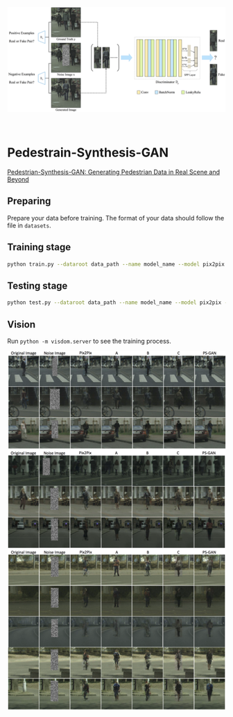 <img src="imgs/D.png"></img>
</br></br></br>
# Pedestrain-Synthesis-GAN

<a href="https://arxiv.org/abs/1804.02047">Pedestrian-Synthesis-GAN: Generating Pedestrian Data in Real Scene and Beyond</a>

## Preparing
Prepare your data before training. The format of your data should follow the file in `datasets`.
## Training stage
```bash
python train.py --dataroot data_path --name model_name --model pix2pix --which_model_netG unet_256 --which_direction BtoA --lambda_A 100 --dataset_mode aligned --use_spp --no_lsgan --norm batch
```

## Testing stage
```bash
python test.py --dataroot data_path --name model_name --model pix2pix --which_model_netG unet_256 --which_direction BtoA  --dataset_mode aligned --use_spp --no_lsgan --norm batch
```
## Vision
Run `python -m visdom.server` to see the training process.
</br>

<img src="imgs/compare_3line.png"></img>
<img src="imgs/compare_cityscapes_1.png"></img>
<img src="imgs/compare_Tsinghua_1.png"></img>

